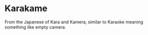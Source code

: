 # Karakame

From the Japanese of Kara and Kamera, similar to Karaoke meaning something like empty camera.
